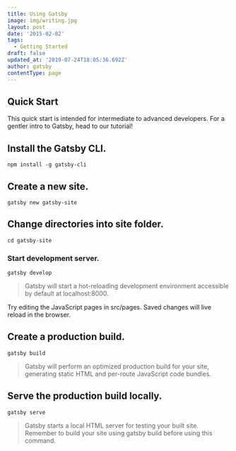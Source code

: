 ```yaml
---
title: Using Gatsby
image: img/writing.jpg
layout: post
date: '2015-02-02'
tags:
  - Getting Started
draft: false
updated_at: '2019-07-24T18:05:36.692Z'
author: gatsby
contentType: page
---
```


## Quick Start

This quick start is intended for intermediate to advanced developers. For a gentler intro to Gatsby, head to our tutorial!

## Install the Gatsby CLI.

```
npm install -g gatsby-cli
```

## Create a new site.

```
gatsby new gatsby-site
```

## Change directories into site folder.

```
cd gatsby-site
```

### Start development server.

```
gatsby develop
```

> Gatsby will start a hot-reloading development environment accessible by default at localhost:8000.

Try editing the JavaScript pages in src/pages. Saved changes will live reload in the browser.

## Create a production build.

```
gatsby build
```

> Gatsby will perform an optimized production build for your site, generating static HTML and per-route JavaScript code bundles.

## Serve the production build locally.

```
gatsby serve
```

> Gatsby starts a local HTML server for testing your built site. Remember to build your site using gatsby build before using this command.

